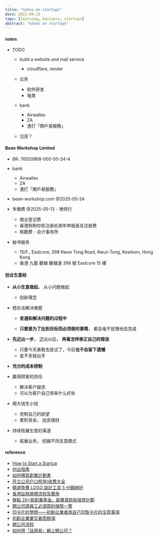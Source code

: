 ```yaml
---
title: "notes on startups"
date: 2022-09-23
tags: [learning, business, startups]
abstract: "notes on startups"
---
```


#### notes

-   TODO

    -   build a website and mail service

        -   cloudflare, render

    -   业务

        -   软件研发
        -   电商

    -   bank

        -   Airwallex
        -   ZA
        -   渣打「開戶易服務」

    -   注资？

#### Bean Workshop Limited

-   BR: 76550968-000-05-24-A

-   bank

    -   Airwallex
    -   ZA
    -   渣打「開戶易服務」

-   bean-workshop.com @2025-05-24

-   年缴费 @2025-05-13 - 律师行

    -   商业登记费
    -   香港狗狗你死注册处周年申报表及注册费
    -   核数费 - 会计事务所

-   秘书服务
    -   15/F., Eastcore, 398 Kwun Tong Road, Kwun Tong, Kowloon, Hong Kong
    -   香港 九龍 觀塘 觀塘道 398 號 Eastcore 15 樓

#### 创业生意经

-   **从小生意做起**， 从小问题做起

    -   创新理念

-   想办法解决难题

    -   **变通和解决问题的过程中**

    -   **只要是为了达到目标而必须做的事情**， 都会毫不犹豫地去完成

-   **先迈出一步**， 迈出以后， **再看怎样修正自己的错误**

    -   只要今天勇敢去尝试了，今后**也不会留下遗憾**
    -   差不多就出手

-   **充分的成本控制**

-   赢得顾客的信任

    -   解决客户疑虑
    -   可以为客户自己带来什么好处

-   用大钱生小钱

    -   克制自己的欲望
    -   累积资金， 投资理财

-   持续拓展生意的渠道

    -   拓展业务， 挖掘不同生意模式

#### reference

-   [How to Start a Startup](https://startupclass.samaltman.com/lists/readings/)
-   [创业指南](https://www.businessgo.hsbc.com/zh-Hans/collection/common-startup-challenges)
-   [如何撰寫創業計劃書](https://www.businessgo.hsbc.com/zh-Hans/article/creating-business-plan-with-examples)
-   [开立公司户口程序/收费大全](https://www.businessgo.hsbc.com/zh-Hans/article/opening-bank-account-startups-guide-sc)
-   [精選免費 LOGO 設計工具 5 分鐘辦好](https://www.businessgo.hsbc.com/zh-Hans/article/logo-design-tools)
-   [香港註冊商標流程及費用](https://www.businessgo.hsbc.com/zh-Hans/article/trademark-registration-in-hk)
-   [盤點 20+款創業基金、創業資助和培育計劃](https://www.businessgo.hsbc.com/zh-Hans/article/startup-funds-list)
-   [開公司請員工必須買的保險一覽](https://www.businessgo.hsbc.com/zh-Hans/article/new-company-insurance-overview)
-   [印卡片的學問——初創企業者爲自己印製卡片的注意事項](https://www.businessgo.hsbc.com/zh-Hans/article/how-to-make-a-good-business-card-for-your-startup)
-   [初創企業要交甚麼稅項](https://www.businessgo.hsbc.com/zh-Hans/article/sme-tax-to-be-aware-of)
-   [開公司流程](https://www.businessgo.hsbc.com/zh-Hans/article/company-incorporation-process-and-fees-in-hong-kong)
-   [如何用「註冊易」網上開公司？](https://www.businessgo.hsbc.com/zh-Hans/article/online-company-registration)
